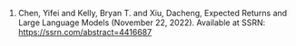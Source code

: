 1. Chen, Yifei and Kelly, Bryan T. and Xiu, Dacheng, Expected Returns and Large Language Models (November 22, 2022). Available at SSRN: https://ssrn.com/abstract=4416687
